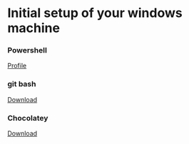 # Initial setup of your windows machine

### Powershell

[Profile](./profile.ps1)

### git bash

[Download](https://git-scm.com/downloads)

### Chocolatey

[Download](https://chocolatey.org/)
